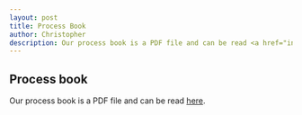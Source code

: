 ```yaml
---
layout: post
title: Process Book
author: Christopher
description: Our process book is a PDF file and can be read <a href="index.md" target="_blank">here</a>.
---
```


## Process book
Our process book is a PDF file and can be read <a href="index.md" target="_blank">here</a>.